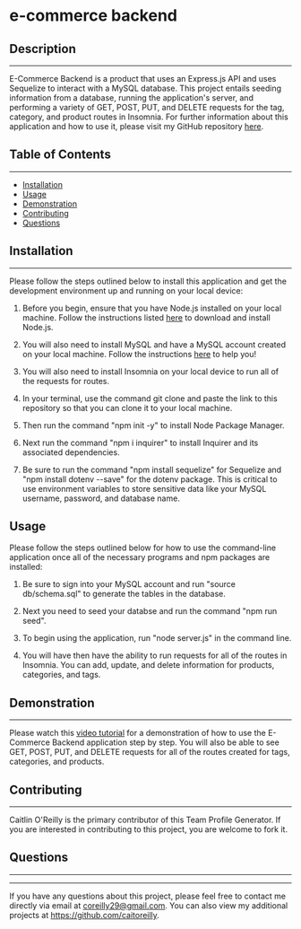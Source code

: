 # e-commerce backend 

## Description 

---

E-Commerce Backend is a product that uses an Express.js API and uses Sequelize to interact with a MySQL database. This project entails seeding information from a database, running the application's server, and performing a variety of GET, POST, PUT, and DELETE requests for the tag, category, and product routes in Insomnia. For further information about this application and how to use it, please visit my GitHub repository [here]().

## Table of Contents 

---

- [Installation](#installation)
- [Usage](#usage)
- [Demonstration](#demonstration)
- [Contributing](#contributing)
- [Questions](#questions)

## Installation 

---

Please follow the steps outlined below to install this application and get the development environment up and running on your local device:

1. Before you begin, ensure that you have Node.js installed on your local machine. Follow the instructions listed [here](https://nodejs.org/en/download/) to download and install Node.js.

2. You will also need to install MySQL and have a MySQL account created on your local machine. Follow the instructions [here](https://www.npmjs.com/package/mysql2) to help you!

3. You will also need to install Insomnia on your local device to run all of the requests for routes.

4. In your terminal, use the command git clone and paste the link to this repository so that you can clone it to your local machine.

5. Then run the command "npm init -y" to install Node Package Manager.

6. Next run the command "npm i inquirer" to install Inquirer and its associated dependencies.

7. Be sure to run the command "npm install sequelize" for Sequelize and "npm install dotenv --save" for the dotenv package. This is critical to use environment variables to store sensitive data like your MySQL username, password, and database name. 

## Usage

Please follow the steps outlined below for how to use the command-line application once all of the necessary programs and npm packages are installed:

1. Be sure to sign into your MySQL account and run "source db/schema.sql" to generate the tables in the database. 

2. Next you need to seed your databse and run the command "npm run seed".

3. To begin using the application, run "node server.js" in the command line. 

4. You will have then have the ability to run requests for all of the routes in Insomnia. You can add, update, and delete information for products, categories, and tags.

## Demonstration

---

Please watch this [video tutorial](https://drive.google.com/file/d/1nPDG-bbBFPpuEbeGavvNOsv0O3SmRPYd/view?usp=sharing) for a demonstration of how to use the E-Commerce Backend application step by step. You will also be able to see GET, POST, PUT, and DELETE requests for all of the routes created for tags, categories, and products. 


## Contributing 

---

Caitlin O'Reilly is the primary contributor of this Team Profile Generator. If you are interested in contributing to this project, you are welcome to fork it.

## Questions 

---

---

If you have any questions about this project, please feel free to contact me directly via email at coreilly29@gmail.com.
You can also view my additional projects at https://github.com/caitoreilly.